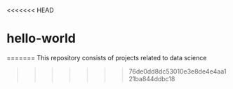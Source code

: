 <<<<<<< HEAD
# hello-world
=======
This repository consists of projects related to data science
>>>>>>> 76de0dd8dc53010e3e8de4e4aa121ba844ddbc18
